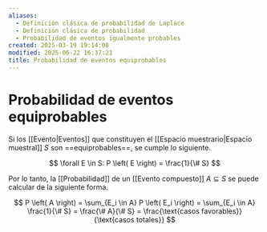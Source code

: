 ```yaml
---
aliases:
  - Definición clásica de probabilidad de Laplace
  - Definición clásica de probabilidad
  - Probabilidad de eventos igualmente probables
created: 2025-03-19 19:14:08
modified: 2025-06-22 16:37:21
title: Probabilidad de eventos equiprobables
---
```


# Probabilidad de eventos equiprobables

Si los [[Evento|Eventos]] que constituyen el [[Espacio muestrario|Espacio muestral]] $S$ son ==equiprobables==, se cumple lo siguiente.

$$
\forall E \in S: P \left( E \right) = \frac{1}{\# S}
$$

Por lo tanto, la [[Probabilidad]] de un [[Evento compuesto]] $A \subseteq S$ se puede calcular de la siguiente forma.

$$
P \left( A \right) =
\sum_{E_i \in A} P \left( E_i \right) =
\sum_{E_i \in A} \frac{1}{\# S} =
\frac{\# A}{\# S} =
\frac{\text{casos favorables}}{\text{casos totales}}
$$
